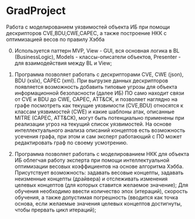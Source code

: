 # GradProject
Работа с моделированием уязвимостей объекта ИБ при помощи дескрипторов CVE,BDU,CWE,CAPEC, а также построение НКК с оптимизацией весов по правилу Хэбба

0. Используется паттерн MVP, View - GUI, вся основная логика в BL (BusinessLogic), Models - классы-описатели объектов, Presenter - для взаимодействия между BL и View;

1. Программа позволяет работать с дескрипторами CVE, CWE (json), BDU (xslx), CAPEC (xml).
При выгрузке данных дескрипторов появляется возможность добавить типовые угрозы для объекта информационной безопасности (далее ИБ)
ПО само находит связи от CVE и BDU до CWE, CAPEC, ATT&CK, и позволяет наглядно на графе посмотреть как текущие уязвимости (CVE,BDU) относятся к классам уязвимостей (CWE)
и какие шаблоны атак, описанные MITRE (CAPEC, ATT&CK), могут быть потенциально применены при реализации угроз на текущий список уязвимостей.
На основе интеллектуального анализа описаний концептов есть возможность усечения графа, при этом и сам эксперт работающий с ПО может редактировать граф по своему усмотрению.

2. Программа позволяет работать с моделированием НКК для объекта ИБ облегчая работу эксперта при помощи интеллектуальной оптимизации весовых коэффициентов на основе алгоритма Хэбба.
Присутствует возможность: задавать весовые концепты, задавать неизменные концепты (драйвера) и отслеживать изменения целевых концептов (для которых ставится желаемое значение);
Для обучения необходимо ввести количество эпох (итераций), скорость обучения, а также допустимая погрешность (вводится как точка основа, если желаемые значения целевых концептов
достигнуты, чтобы прервать цикл итераций);
